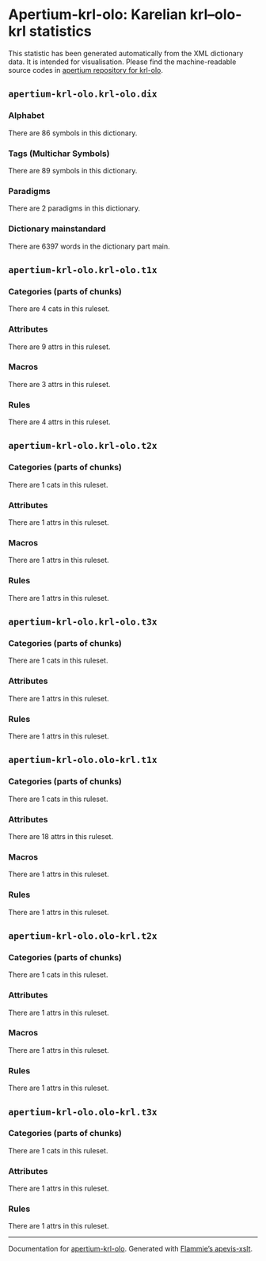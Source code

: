 # Apertium-krl-olo: Karelian krl–olo-krl statistics
  
This statistic has been generated automatically from the XML dictionary data. 
It is intended for visualisation. Please find the machine-readable source codes
in [apertium repository for krl-olo](https://github.com/apertium/apertium-krl-olo/).

## `apertium-krl-olo.krl-olo.dix`


### Alphabet
    
There are 86 symbols in this dictionary.
  
### Tags (Multichar Symbols)
    
There are 89 symbols in this dictionary.
  
### Paradigms

There are 2 paradigms in this dictionary.
  
### Dictionary mainstandard

There are 6397 words in the dictionary part
main.
  

## `apertium-krl-olo.krl-olo.t1x`


### Categories (parts of chunks)

There are 4 cats in this ruleset.
  
### Attributes

There are 9  attrs in this ruleset.
  
### Macros

There are 3 attrs in this ruleset.
  
### Rules

There are 4 attrs in this ruleset.
  

## `apertium-krl-olo.krl-olo.t2x`


### Categories (parts of chunks)

There are 1 cats in this ruleset.
  
### Attributes

There are 1  attrs in this ruleset.
  
### Macros

There are 1 attrs in this ruleset.
  
### Rules

There are 1 attrs in this ruleset.
  

## `apertium-krl-olo.krl-olo.t3x`


### Categories (parts of chunks)

There are 1 cats in this ruleset.
  
### Attributes

There are 1  attrs in this ruleset.
  
### Rules

There are 1 attrs in this ruleset.
  

## `apertium-krl-olo.olo-krl.t1x`


### Categories (parts of chunks)

There are 1 cats in this ruleset.
  
### Attributes

There are 18  attrs in this ruleset.
  
### Macros

There are 1 attrs in this ruleset.
  
### Rules

There are 1 attrs in this ruleset.
  

## `apertium-krl-olo.olo-krl.t2x`


### Categories (parts of chunks)

There are 1 cats in this ruleset.
  
### Attributes

There are 1  attrs in this ruleset.
  
### Macros

There are 1 attrs in this ruleset.
  
### Rules

There are 1 attrs in this ruleset.
  

## `apertium-krl-olo.olo-krl.t3x`


### Categories (parts of chunks)

There are 1 cats in this ruleset.
  
### Attributes

There are 1  attrs in this ruleset.
  
### Rules

There are 1 attrs in this ruleset.
  

- - -

Documentation for [apertium-krl-olo](//github.com/apertium/apertium-krl-olo/).
Generated with [Flammie’s apevis-xslt](https://github.com/flammie/apevis-xslt).
  
